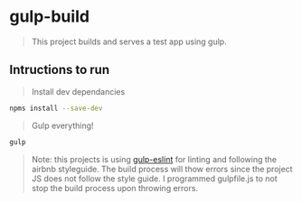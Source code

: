 # gulp-build

> This project builds and serves a test app using gulp.

## Intructions to run

> Install dev dependancies

```sh
npms install --save-dev
```
> Gulp everything!

```sh
gulp
```

> Note: this projects is using [gulp-eslint](https://github.com/adametry/gulp-eslint) for linting and following the airbnb styleguide. The build process will thow errors since the project JS does not follow the style guide. I programmed gulpfile.js to not stop the build process upon throwing errors. 
